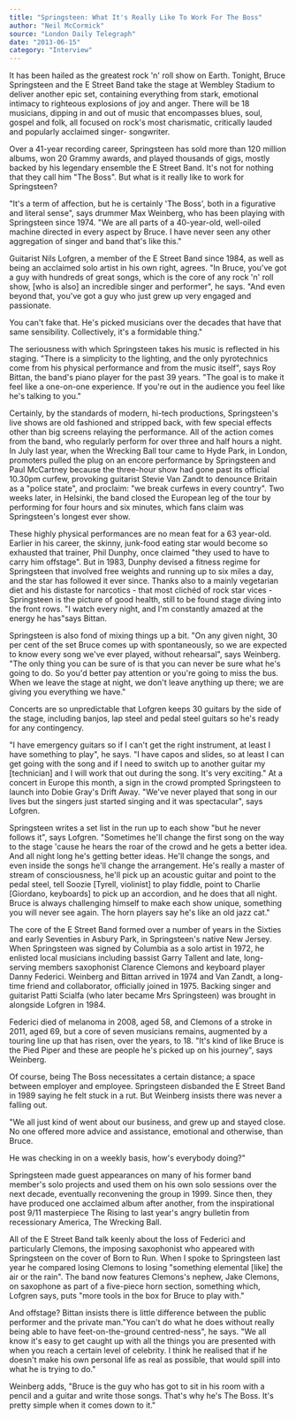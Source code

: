 ```yaml
---
title: "Springsteen: What It's Really Like To Work For The Boss"
author: "Neil McCormick"
source: "London Daily Telegraph"
date: "2013-06-15"
category: "Interview"
---
```


It has been hailed as the greatest rock 'n' roll show on Earth. Tonight, Bruce Springsteen and the E Street Band take the stage at Wembley Stadium to deliver another epic set, containing everything from stark, emotional intimacy to righteous explosions of joy and anger. There will be 18 musicians, dipping in and out of music that encompasses blues, soul, gospel and folk, all focused on rock's most charismatic, critically lauded and popularly acclaimed singer- songwriter.

Over a 41-year recording career, Springsteen has sold more than 120 million albums, won 20 Grammy awards, and played thousands of gigs, mostly backed by his legendary ensemble the E Street Band. It's not for nothing that they call him "The Boss". But what is it really like to work for Springsteen?

"It's a term of affection, but he is certainly 'The Boss', both in a figurative and literal sense", says drummer Max Weinberg, who has been playing with Springsteen since 1974. "We are all parts of a 40-year-old, well-oiled machine directed in every aspect by Bruce. I have never seen any other aggregation of singer and band that's like this."

Guitarist Nils Lofgren, a member of the E Street Band since 1984, as well as being an acclaimed solo artist in his own right, agrees. "In Bruce, you've got a guy with hundreds of great songs, which is the core of any rock 'n' roll show, [who is also] an incredible singer and performer", he says. "And even beyond that, you've got a guy who just grew up very engaged and passionate.

You can't fake that. He's picked musicians over the decades that have that same sensibility. Collectively, it's a formidable thing."

The seriousness with which Springsteen takes his music is reflected in his staging. "There is a simplicity to the lighting, and the only pyrotechnics come from his physical performance and from the music itself", says Roy Bittan, the band's piano player for the past 39 years. "The goal is to make it feel like a one-on-one experience. If you're out in the audience you feel like he's talking to you."

Certainly, by the standards of modern, hi-tech productions, Springsteen's live shows are old fashioned and stripped back, with few special effects other than big screens relaying the performance. All of the action comes from the band, who regularly perform for over three and half hours a night. In July last year, when the Wrecking Ball tour came to Hyde Park, in London, promoters pulled the plug on an encore performance by Springsteen and Paul McCartney because the three-hour show had gone past its official 10.30pm curfew, provoking guitarist Stevie Van Zandt to denounce Britain as a "police state", and proclaim: "we break curfews in every country". Two weeks later, in Helsinki, the band closed the European leg of the tour by performing for four hours and six minutes, which fans claim was Springsteen's longest ever show.

These highly physical performances are no mean feat for a 63 year-old. Earlier in his career, the skinny, junk-food eating star would become so exhausted that trainer, Phil Dunphy, once claimed "they used to have to carry him offstage". But in 1983, Dunphy devised a fitness regime for Springsteen that involved free weights and running up to six miles a day, and the star has followed it ever since. Thanks also to a mainly vegetarian diet and his distaste for narcotics - that most clichéd of rock star vices - Springsteen is the picture of good health, still to be found stage diving into the front rows. "I watch every night, and I'm constantly amazed at the energy he has"says Bittan.

Springsteen is also fond of mixing things up a bit. "On any given night, 30 per cent of the set Bruce comes up with spontaneously, so we are expected to know every song we've ever played, without rehearsal", says Weinberg. "The only thing you can be sure of is that you can never be sure what he's going to do. So you'd better pay attention or you're going to miss the bus. When we leave the stage at night, we don't leave anything up there; we are giving you everything we have."

Concerts are so unpredictable that Lofgren keeps 30 guitars by the side of the stage, including banjos, lap steel and pedal steel guitars so he's ready for any contingency.

"I have emergency guitars so if I can't get the right instrument, at least I have something to play", he says. "I have capos and slides, so at least I can get going with the song and if I need to switch up to another guitar my [technician] and I will work that out during the song. It's very exciting." At a concert in Europe this month, a sign in the crowd prompted Springsteen to launch into Dobie Gray's Drift Away. "We've never played that song in our lives but the singers just started singing and it was spectacular", says Lofgren.

Springsteen writes a set list in the run up to each show "but he never follows it", says Lofgren. "Sometimes he'll change the first song on the way to the stage 'cause he hears the roar of the crowd and he gets a better idea. And all night long he's getting better ideas. He'll change the songs, and even inside the songs he'll change the arrangement. He's really a master of stream of consciousness, he'll pick up an acoustic guitar and point to the pedal steel, tell Soozie [Tyrell, violinist] to play fiddle, point to Charlie [Giordano, keyboards] to pick up an accordion, and he does that all night. Bruce is always challenging himself to make each show unique, something you will never see again. The horn players say he's like an old jazz cat."

The core of the E Street Band formed over a number of years in the Sixties and early Seventies in Asbury Park, in Springsteen's native New Jersey. When Springsteen was signed by Columbia as a solo artist in 1972, he enlisted local musicians including bassist Garry Tallent and late, long-serving members saxophonist Clarence Clemons and keyboard player Danny Federici. Weinberg and Bittan arrived in 1974 and Van Zandt, a long-time friend and collaborator, officially joined in 1975. Backing singer and guitarist Patti Scialfa (who later became Mrs Springsteen) was brought in alongside Lofgren in 1984.

Federici died of melanoma in 2008, aged 58, and Clemons of a stroke in 2011, aged 69, but a core of seven musicians remains, augmented by a touring line up that has risen, over the years, to 18. "It's kind of like Bruce is the Pied Piper and these are people he's picked up on his journey", says Weinberg.

Of course, being The Boss necessitates a certain distance; a space between employer and employee. Springsteen disbanded the E Street Band in 1989 saying he felt stuck in a rut. But Weinberg insists there was never a falling out.

"We all just kind of went about our business, and grew up and stayed close. No one offered more advice and assistance, emotional and otherwise, than Bruce.

He was checking in on a weekly basis, how's everybody doing?"

Springsteen made guest appearances on many of his former band member's solo projects and used them on his own solo sessions over the next decade, eventually reconvening the group in 1999. Since then, they have produced one acclaimed album after another, from the inspirational post 9/11 masterpiece The Rising to last year's angry bulletin from recessionary America, The Wrecking Ball.

All of the E Street Band talk keenly about the loss of Federici and particularly Clemons, the imposing saxophonist who appeared with Springsteen on the cover of Born to Run. When I spoke to Springsteen last year he compared losing Clemons to losing "something elemental [like] the air or the rain". The band now features Clemons's nephew, Jake Clemons, on saxophone as part of a five-piece horn section, something which, Lofgren says, puts "more tools in the box for Bruce to play with."

And offstage? Bittan insists there is little difference between the public performer and the private man."You can't do what he does without really being able to have feet-on-the-ground centred-ness", he says. "We all know it's easy to get caught up with all the things you are presented with when you reach a certain level of celebrity. I think he realised that if he doesn't make his own personal life as real as possible, that would spill into what he is trying to do."

Weinberg adds, "Bruce is the guy who has got to sit in his room with a pencil and a guitar and write those songs. That's why he's The Boss. It's pretty simple when it comes down to it."